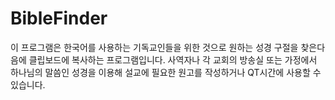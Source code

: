 # BibleFinder
이 프로그램은 한국어를 사용하는 기독교인들을 위한 것으로 원하는 성경 구절을 찾은다음에 클립보드에 복사하는 프로그램입니다.
사역자나 각 교회의 방송실 또는 가정에서 하나님의 말씀인 성경을 이용해 설교에 필요한 원고를 작성하거나 QT시간에 사용할 수 있습니다.

